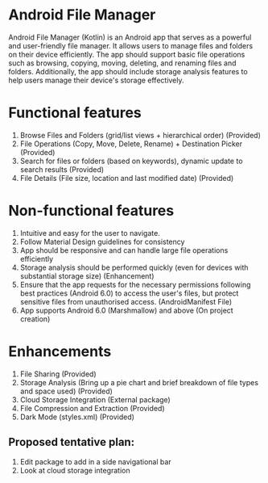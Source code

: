 # Android File Manager

Android File Manager (Kotlin) is an Android app that serves as a powerful and user-friendly file manager. It allows users to manage files and folders on their device efficiently. The app should support basic file operations such as browsing, copying, moving, deleting, and renaming files and folders. Additionally, the app should include storage analysis features to help users manage their device's storage effectively.

# Functional features
1. Browse Files and Folders (grid/list views + hierarchical order) (Provided)
2. File Operations (Copy, Move, Delete, Rename) + Destination Picker (Provided)
3. Search for files or folders (based on keywords), dynamic update to search results (Provided)
4. File Details (File size, location and last modified date) (Provided)

# Non-functional features
1. Intuitive and easy for the user to navigate.
2. Follow Material Design guidelines for consistency
3. App should be responsive and can handle large file operations efficiently
4. Storage analysis should be performed quickly (even for devices with substantial storage size) (Enhancement)
5. Ensure that the app requests for the necessary permissions following best practices (Android 6.0) to access the user's files, but protect sensitive files from unauthorised access. (AndroidManifest File)
6. App supports Android 6.0 (Marshmallow) and above (On project creation)

# Enhancements
1. File Sharing (Provided)
2. Storage Analysis (Bring up a pie chart and brief breakdown of file types and space used) (Provided)
3. Cloud Storage Integration (External package)
4. File Compression and Extraction (Provided)
5. Dark Mode (styles.xml) (Provided)

## Proposed tentative plan:
1. Edit package to add in a side navigational bar
2. Look at cloud storage integration
